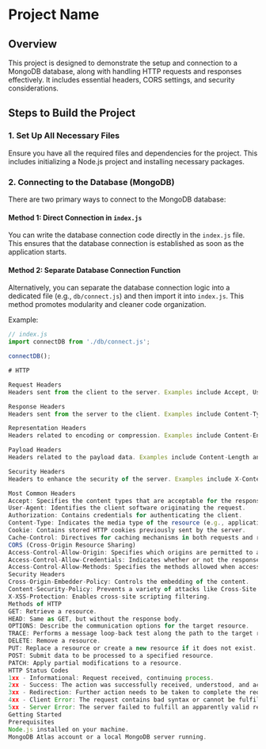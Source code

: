 # Project Name

## Overview
This project is designed to demonstrate the setup and connection to a MongoDB database, along with handling HTTP requests and responses effectively. It includes essential headers, CORS settings, and security considerations.

## Steps to Build the Project

### 1. Set Up All Necessary Files
Ensure you have all the required files and dependencies for the project. This includes initializing a Node.js project and installing necessary packages.

### 2. Connecting to the Database (MongoDB)
There are two primary ways to connect to the MongoDB database:

#### Method 1: Direct Connection in `index.js`
You can write the database connection code directly in the `index.js` file. This ensures that the database connection is established as soon as the application starts.

#### Method 2: Separate Database Connection Function
Alternatively, you can separate the database connection logic into a dedicated file (e.g., `db/connect.js`) and then import it into `index.js`. This method promotes modularity and cleaner code organization.

Example:
```javascript
// index.js
import connectDB from './db/connect.js';

connectDB();

# HTTP

Request Headers
Headers sent from the client to the server. Examples include Accept, User-Agent, and Authorization.

Response Headers
Headers sent from the server to the client. Examples include Content-Type and Set-Cookie.

Representation Headers
Headers related to encoding or compression. Examples include Content-Encoding and Transfer-Encoding.

Payload Headers
Headers related to the payload data. Examples include Content-Length and Content-Type.

Security Headers
Headers to enhance the security of the server. Examples include X-Content-Type-Options and X-XSS-Protection.

Most Common Headers
Accept: Specifies the content types that are acceptable for the response.
User-Agent: Identifies the client software originating the request.
Authorization: Contains credentials for authenticating the client.
Content-Type: Indicates the media type of the resource (e.g., application/json, image/jpeg).
Cookie: Contains stored HTTP cookies previously sent by the server.
Cache-Control: Directives for caching mechanisms in both requests and responses.
CORS (Cross-Origin Resource Sharing)
Access-Control-Allow-Origin: Specifies which origins are permitted to access resources.
Access-Control-Allow-Credentials: Indicates whether or not the response to the request can be exposed when credentials are present.
Access-Control-Allow-Methods: Specifies the methods allowed when accessing the resource.
Security Headers
Cross-Origin-Embedder-Policy: Controls the embedding of the content.
Content-Security-Policy: Prevents a variety of attacks like Cross-Site Scripting (XSS).
X-XSS-Protection: Enables cross-site scripting filtering.
Methods of HTTP
GET: Retrieve a resource.
HEAD: Same as GET, but without the response body.
OPTIONS: Describe the communication options for the target resource.
TRACE: Performs a message loop-back test along the path to the target resource.
DELETE: Remove a resource.
PUT: Replace a resource or create a new resource if it does not exist.
POST: Submit data to be processed to a specified resource.
PATCH: Apply partial modifications to a resource.
HTTP Status Codes
1xx - Informational: Request received, continuing process.
2xx - Success: The action was successfully received, understood, and accepted.
3xx - Redirection: Further action needs to be taken to complete the request.
4xx - Client Error: The request contains bad syntax or cannot be fulfilled.
5xx - Server Error: The server failed to fulfill an apparently valid request.
Getting Started
Prerequisites
Node.js installed on your machine.
MongoDB Atlas account or a local MongoDB server running.
